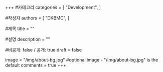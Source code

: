 +++
#카테고리
categories = [
    "Development",
]

#작성자
authors = [
    "DKBMC",
]

#제목
title = ""

#설명
description = ""

#비공개: false / 공개: true
draft = false


image = "/img/about-bg.jpg" #optional image - "/img/about-bg.jpg" is the default
comments = true
+++

<!-- 게시글 내용 -->
